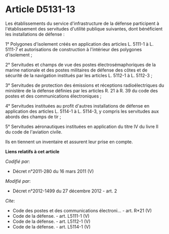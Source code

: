 # Article D5131-13

Les établissements du service d'infrastructure de la défense participent à l'établissement des servitudes d'utilité publique
suivantes, dont bénéficient les installations de défense : 

1° Polygones d'isolement créés en application des articles L. 5111-1 à L. 5111-7 et autorisations de construction à
l'intérieur des polygones d'isolement ; 

2° Servitudes et champs de vue des postes électrosémaphoriques de la marine nationale et des postes militaires de défense des
côtes et de sécurité de la navigation institués par les articles L. 5112-1 à L. 5112-3 ; 

3° Servitudes de protection des émissions et réceptions radioélectriques du ministère de la défense définies par les articles
R. 21 à R. 39 du code des postes et des communications électroniques ; 

4° Servitudes instituées au profit d'autres installations de défense en application des articles L. 5114-1 à L. 5114-3, y
compris les servitudes aux abords des champs de tir ; 

5° Servitudes aéronautiques instituées en application du titre IV du livre II du code de l'aviation civile. 

Ils en tiennent un inventaire et assurent leur prise en compte.

**Liens relatifs à cet article**

_Codifié par_:

  - Décret n°2011-280 du 16 mars 2011 (V)

_Modifié par_:

  - Décret n°2012-1499 du 27 décembre 2012 - art. 2

_Cite_:

  - Code des postes et des communications électroni... - art. R*21 (V)
  - Code de la défense. - art. L5111-1 (V)
  - Code de la défense. - art. L5112-1 (V)
  - Code de la défense. - art. L5114-1 (V)
